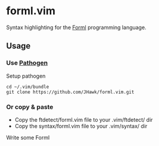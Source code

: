 forml.vim
=========

Syntax highlighting for the [Forml](https://github.com/texodus/forml) programming language.

## Usage

### Use [Pathogen](https://github.com/tpope/vim-pathogen)

Setup pathogen

    cd ~/.vim/bundle
    git clone https://github.com/JHawk/forml.vim.git

### Or copy & paste

- Copy the ftdetect/forml.vim file to your .vim/ftdetect/ dir
- Copy the syntax/forml.vim file to your .vim/syntax/ dir

Write some Forml
